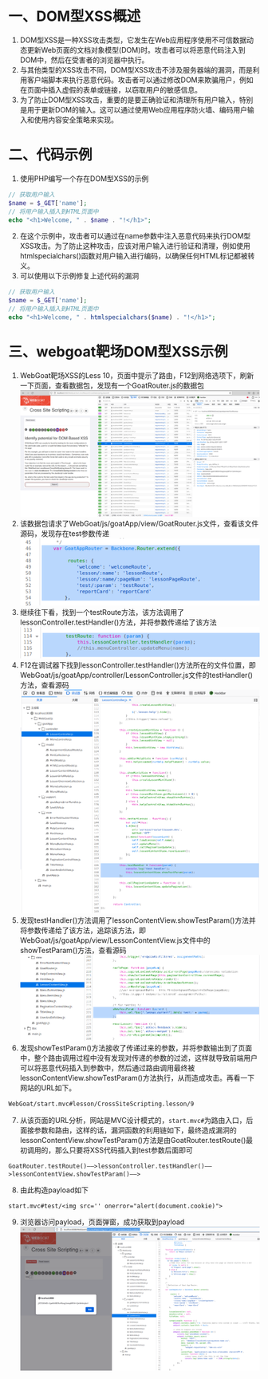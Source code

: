 # 一、DOM型XSS概述
1. DOM型XSS是一种XSS攻击类型，它发生在Web应用程序使用不可信数据动态更新Web页面的文档对象模型(DOM)时。攻击者可以将恶意代码注入到DOM中，然后在受害者的浏览器中执行。
2. 与其他类型的XSS攻击不同，DOM型XSS攻击不涉及服务器端的漏洞，而是利用客户端脚本来执行恶意代码。攻击者可以通过修改DOM来欺骗用户，例如在页面中插入虚假的表单或链接，以窃取用户的敏感信息。
3. 为了防止DOM型XSS攻击，重要的是要正确验证和清理所有用户输入，特别是用于更新DOM的输入。这可以通过使用Web应用程序防火墙、编码用户输入和使用内容安全策略来实现。
# 二、代码示例
1. 使用PHP编写一个存在DOM型XSS的示例
```PHP
// 获取用户输入
$name = $_GET['name'];
// 将用户输入插入到HTML页面中
echo "<h1>Welcome, " . $name . "!</h1>";
```
2. 在这个示例中，攻击者可以通过在name参数中注入恶意代码来执行DOM型XSS攻击。为了防止这种攻击，应该对用户输入进行验证和清理，例如使用htmlspecialchars()函数对用户输入进行编码，以确保任何HTML标记都被转义。
3. 可以使用以下示例修复上述代码的漏洞
```PHP
// 获取用户输入
$name = $_GET['name'];
// 将用户输入插入到HTML页面中
echo "<h1>Welcome, " . htmlspecialchars($name) . "!</h1>";
```
# 三、webgoat靶场DOM型XSS示例
1. WebGoat靶场XSS的Less 10，页面中提示了路由，F12到网络选项下，刷新一下页面，查看数据包，发现有一个GoatRouter.js的数据包
	![1.png](./img/XSS/DOMXSS/1.png)
2. 该数据包请求了WebGoat/js/goatApp/view/GoatRouter.js文件，查看该文件源码，发现存在test参数传递
	![2.png](./img/XSS/DOMXSS/2.png)
3. 继续往下看，找到一个testRoute方法，该方法调用了lessonController.testHandler()方法，并将参数传递给了该方法
	![3.png](./img/XSS/DOMXSS/3.png)
4. F12在调试器下找到lessonController.testHandler()方法所在的文件位置，即WebGoat/js/goatApp/controller/LessonController.js文件的testHandler()方法，查看源码
	![4.png](./img/XSS/DOMXSS/4.png)
5. 发现testHandler()方法调用了lessonContentView.showTestParam()方法并将参数传递给了该方法，追踪该方法，即WebGoat/js/goatApp/view/LessonContentView.js文件中的showTestParam()方法，查看源码
	![5.png](./img/XSS/DOMXSS/5.png)
6. 发现showTestParam()方法接收了传递过来的参数，并将参数输出到了页面中，整个路由调用过程中没有发现对传递的参数的过滤，这样就导致前端用户可以将恶意代码插入到参数中，然后通过路由调用最终被lessonContentView.showTestParam()方法执行，从而造成攻击。再看一下网站的URL如下。
```HTML
WebGoat/start.mvc#lesson/CrossSiteScripting.lesson/9
```
7. 从该页面的URL分析，网站是MVC设计模式的，`start.mvc#`为路由入口，后面接参数和路由，这样的话，漏洞函数的利用链如下，最终造成漏洞的lessonContentView.showTestParam()方法是由GoatRouter.testRoute()最初调用的，那么只要将XSS代码插入到test参数后面即可
```
GoatRouter.testRoute()——>lessonController.testHandler()——>lessonContentView.showTestParam()——>
```
8. 由此构造payload如下
```
start.mvc#test/<img src='' onerror="alert(document.cookie)">
```
9. 浏览器访问payload，页面弹窗，成功获取到payload
	![6.png](./img/XSS/DOMXSS/6.png)